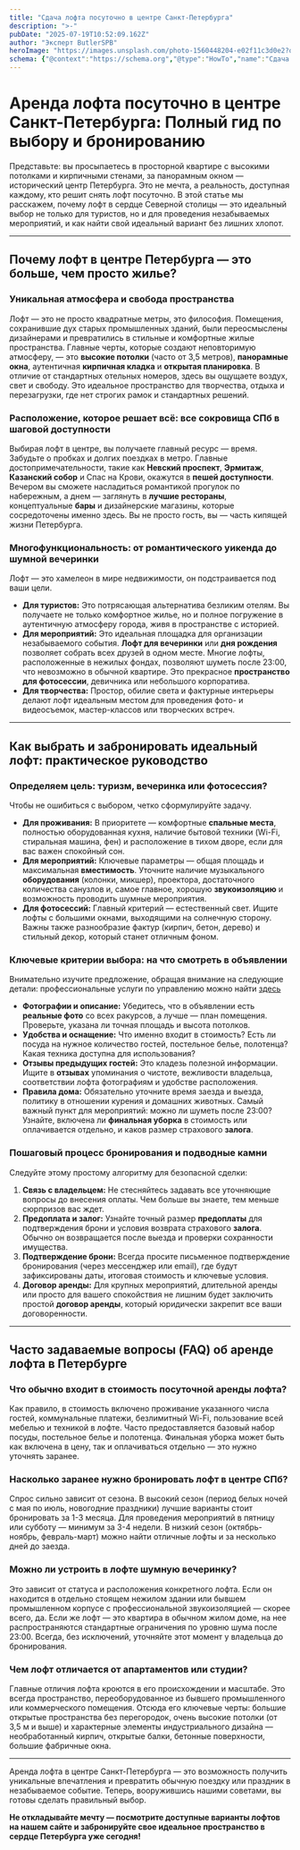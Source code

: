 ```yaml
---
title: "Сдача лофта посуточно в центре Санкт-Петербурга"
description: ">-"
pubDate: "2025-07-19T10:52:09.162Z"
author: "Эксперт ButlerSPB"
heroImage: "https://images.unsplash.com/photo-1560448204-e02f11c3d0e2?q=80&w=2070&auto=format&fit=crop"
schema: {"@context":"https://schema.org","@type":"HowTo","name":"Сдача лофта посуточно в центре Санкт-Петербурга","description":">-","image":{"@type":"ImageObject","url":"https://images.unsplash.com/photo-1560448204-e02f11c3d0e2?q=80&w=2070&auto=format&fit=crop"},"aggregateRating":{"@type":"AggregateRating","ratingValue":"4.9","reviewCount":572,"bestRating":"5","worstRating":"1"},"publisher":{"@type":"Organization","name":"Блог ButlerSPB","logo":{"@type":"ImageObject","url":"https://butlerspb-blog.netlify.app/favicon.ico"}},"mainEntityOfPage":{"@type":"WebPage","@id":"https://butlerspb-blog.netlify.app/blog/sdacha-lofta-posutochno-v-centre-sankt-peterburga/"}}
---
```


# **Аренда лофта посуточно в центре Санкт-Петербурга: Полный гид по выбору и бронированию**

Представьте: вы просыпаетесь в просторной квартире с высокими потолками и кирпичными стенами, за панорамным окном — исторический центр Петербурга. Это не мечта, а реальность, доступная каждому, кто решит снять лофт посуточно. В этой статье мы расскажем, почему лофт в сердце Северной столицы — это идеальный выбор не только для туристов, но и для проведения незабываемых мероприятий, и как найти свой идеальный вариант без лишних хлопот.

---

## **Почему лофт в центре Петербурга — это больше, чем просто жилье?**

### **Уникальная атмосфера и свобода пространства**
Лофт — это не просто квадратные метры, это философия. Помещения, сохранившие дух старых промышленных зданий, были переосмыслены дизайнерами и превратились в стильные и комфортные жилые пространства. Главные черты, которые создают неповторимую атмосферу, — это **высокие потолки** (часто от 3,5 метров), **панорамные окна**, аутентичная **кирпичная кладка** и **открытая планировка**. В отличие от стандартных отельных номеров, здесь вы ощущаете воздух, свет и свободу. Это идеальное пространство для творчества, отдыха и перезагрузки, где нет строгих рамок и стандартных решений.

### **Расположение, которое решает всё: все сокровища СПб в шаговой доступности**
Выбирая лофт в центре, вы получаете главный ресурс — время. Забудьте о пробках и долгих поездках в метро. Главные достопримечательности, такие как **Невский проспект**, **Эрмитаж**, **Казанский собор** и Спас на Крови, окажутся в **пешей доступности**. Вечером вы сможете насладиться романтикой прогулок по набережным, а днем — заглянуть в **лучшие рестораны**, концептуальные **бары** и дизайнерские магазины, которые сосредоточены именно здесь. Вы не просто гость, вы — часть кипящей жизни Петербурга.

### **Многофункциональность: от романтического уикенда до шумной вечеринки**
Лофт — это хамелеон в мире недвижимости, он подстраивается под ваши цели.

*   **Для туристов:** Это потрясающая альтернатива безликим отелям. Вы получаете не только комфортное жилье, но и полное погружение в аутентичную атмосферу города, живя в пространстве с историей.
*   **Для мероприятий:** Это идеальная площадка для организации незабываемого события. **Лофт для вечеринки** или **дня рождения** позволяет собрать всех друзей в одном месте. Многие лофты, расположенные в нежилых фондах, позволяют шуметь после 23:00, что невозможно в обычной квартире. Это прекрасное **пространство для фотосессии**, девичника или небольшого корпоратива.
*   **Для творчества:** Простор, обилие света и фактурные интерьеры делают лофт идеальным местом для проведения фото- и видеосъемок, мастер-классов или творческих встреч.

---

## **Как выбрать и забронировать идеальный лофт: практическое руководство**

### **Определяем цель: туризм, вечеринка или фотосессия?**
Чтобы не ошибиться с выбором, четко сформулируйте задачу.

*   **Для проживания:** В приоритете — комфортные **спальные места**, полностью оборудованная кухня, наличие бытовой техники (Wi-Fi, стиральная машина, фен) и расположение в тихом дворе, если для вас важен спокойный сон.
*   **Для мероприятий:** Ключевые параметры — общая площадь и максимальная **вместимость**. Уточните наличие музыкального **оборудования** (колонки, микшер), проектора, достаточного количества санузлов и, самое главное, хорошую **звукоизоляцию** и возможность проводить шумные мероприятия.
*   **Для фотосессий:** Главный критерий — естественный свет. Ищите лофты с большими окнами, выходящими на солнечную сторону. Важны также разнообразие фактур (кирпич, бетон, дерево) и стильный декор, который станет отличным фоном.

### **Ключевые критерии выбора: на что смотреть в объявлении**
Внимательно изучите предложение, обращая внимание на следующие детали: профессиональные услуги по управлению можно найти <a href="https://butlerspb.ru/rent" target="_blank" rel="nofollow">здесь</a>

*   **Фотографии и описание:** Убедитесь, что в объявлении есть **реальные фото** со всех ракурсов, а лучше — план помещения. Проверьте, указана ли точная площадь и высота потолков.
*   **Удобства и оснащение:** Что именно входит в стоимость? Есть ли посуда на нужное количество гостей, постельное белье, полотенца? Какая техника доступна для использования?
*   **Отзывы предыдущих гостей:** Это кладезь полезной информации. Ищите в **отзывах** упоминания о чистоте, вежливости владельца, соответствии лофта фотографиям и удобстве расположения.
*   **Правила дома:** Обязательно уточните время заезда и выезда, политику в отношении курения и домашних животных. Самый важный пункт для мероприятий: можно ли шуметь после 23:00? Узнайте, включена ли **финальная уборка** в стоимость или оплачивается отдельно, и каков размер страхового **залога**.

### **Пошаговый процесс бронирования и подводные камни**
Следуйте этому простому алгоритму для безопасной сделки:

1.  **Связь с владельцем:** Не стесняйтесь задавать все уточняющие вопросы до внесения оплаты. Чем больше вы знаете, тем меньше сюрпризов вас ждет.
2.  **Предоплата и залог:** Узнайте точный размер **предоплаты** для подтверждения брони и условия возврата страхового **залога**. Обычно он возвращается после выезда и проверки сохранности имущества.
3.  **Подтверждение брони:** Всегда просите письменное подтверждение бронирования (через мессенджер или email), где будут зафиксированы даты, итоговая стоимость и ключевые условия.
4.  **Договор аренды:** Для крупных мероприятий, длительной аренды или просто для вашего спокойствия не лишним будет заключить простой **договор аренды**, который юридически закрепит все ваши договоренности.

---

## **Часто задаваемые вопросы (FAQ) об аренде лофта в Петербурге**

### **Что обычно входит в стоимость посуточной аренды лофта?**
Как правило, в стоимость включено проживание указанного числа гостей, коммунальные платежи, безлимитный Wi-Fi, пользование всей мебелью и техникой в лофте. Часто предоставляется базовый набор посуды, постельное белье и полотенца. Финальная уборка может быть как включена в цену, так и оплачиваться отдельно — это нужно уточнять заранее.

### **Насколько заранее нужно бронировать лофт в центре СПб?**
Спрос сильно зависит от сезона. В высокий сезон (период белых ночей с мая по июль, новогодние праздники) лучшие варианты стоит бронировать за 1-3 месяца. Для проведения мероприятий в пятницу или субботу — минимум за 3-4 недели. В низкий сезон (октябрь-ноябрь, февраль-март) можно найти отличные лофты и за несколько дней до заезда.

### **Можно ли устроить в лофте шумную вечеринку?**
Это зависит от статуса и расположения конкретного лофта. Если он находится в отдельно стоящем нежилом здании или бывшем промышленном корпусе с профессиональной звукоизоляцией — скорее всего, да. Если же лофт — это квартира в обычном жилом доме, на нее распространяются стандартные ограничения по уровню шума после 23:00. Всегда, без исключений, уточняйте этот момент у владельца до бронирования.

### **Чем лофт отличается от апартаментов или студии?**
Главные отличия лофта кроются в его происхождении и масштабе. Это всегда пространство, переоборудованное из бывшего промышленного или коммерческого помещения. Отсюда его ключевые черты: большие открытые пространства без перегородок, очень высокие потолки (от 3,5 м и выше) и характерные элементы индустриального дизайна — необработанный кирпич, открытые балки, бетонные поверхности, большие фабричные окна.

---

Аренда лофта в центре Санкт-Петербурга — это возможность получить уникальные впечатления и превратить обычную поездку или праздник в незабываемое событие. Теперь, вооружившись нашими советами, вы готовы сделать правильный выбор.

**Не откладывайте мечту — посмотрите доступные варианты лофтов на нашем сайте и забронируйте свое идеальное пространство в сердце Петербурга уже сегодня!**
